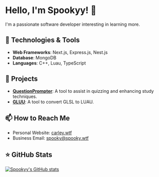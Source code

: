 # Hello, I'm Spookyy! 👋

I'm a passionate software developer interesting in learning more.

## 🔭 Technologies & Tools

- **Web Frameworks**: Next.js, Express.js, Nest.js
- **Database**: MongoDB
- **Languages**: C++, Luau, TypeScript

## 💼 Projects

- **[QuestionPrompter](https://github.com/Spookyy/QuestionPrompter)**: A tool to assist in quizzing and enhancing study techniques.
- **[GLUU](https://github.com/Spoookyyy/GLLU)**: A tool to convert GLSL to LUAU.

## 📫 How to Reach Me

- Personal Website: [carley.wtf](https://carley.wtf)
- Business Email: spooky@spooky.wtf

## ⭐ GitHub Stats

[![Spookyy's GitHub stats](https://github-readme-stats.vercel.app/api?username=Spookyy&show_icons=true&theme=radical)](https://github.com/Spookyy)



